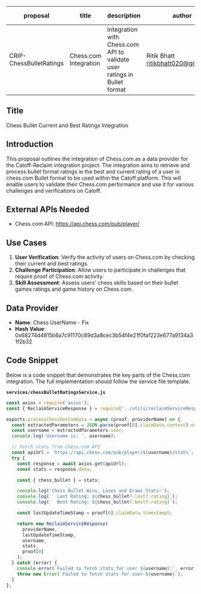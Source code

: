 | proposal | title              | description                   | author                     | discussions-to | status | type        | category | created    | requires |
|----------|--------------------|-------------------------------|----------------------------|----------------|--------|-------------|----------|------------|----------|
| CRIP-ChessBulletRatings   | Chess.com Integration | Integration with Chess.com API to validate user ratings in Bullet format | Ritik Bhatt <ritikbhatt020@gmail.com> |                | Draft  | Integration | CRIP     | 2024-06-01 |          |

## Title

Chess Bullet Current and Best Ratings Integration

## Introduction

This proposal outlines the integration of Chess.com as a data provider for the Catoff-Reclaim integration project. The integration aims to retrieve and process bullet format ratings ie the best and current rating of a user in chess.com Bullet format to be used within the Catoff platform. This will enable users to validate their Chess.com performance and use it for various challenges and verifications on Catoff.

## External APIs Needed

- Chess.com API: https://api.chess.com/pub/player/

## Use Cases

1. **User Verification**: Verify the activity of users on Chess.com by checking their current and best ratings.
2. **Challenge Participation**: Allow users to participate in challenges that require proof of Chess.com activity.
3. **Skill Assessment**: Assess users' chess skills based on their bullet games ratings and game history on Chess.com.

## Data Provider

- **Name**: Chess UserName - Fix
- **Hash Value**: 0x68274d4815b6a7c91170c89d3a8cec3b54f4e21f0faf223e677a9134a31f2b32

## Code Snippet

Below is a code snippet that demonstrates the key parts of the Chess.com integration. The full implementation should follow the service file template.

**`services/chessBulletRatingsService.js`**

```javascript
const axios = require('axios');
const { ReclaimServiceResponse } = require('../utils/reclaimServiceResponse');

exports.processChessDotComData = async (proof, providerName) => {
  const extractedParameters = JSON.parse(proof[0].claimData.context).extractedParameters;
  const username = extractedParameters.user;
  console.log('Username is: ', username);

  // Fetch stats from Chess.com API
  const apiUrl = `https://api.chess.com/pub/player/${username}/stats`;
  try {
    const response = await axios.get(apiUrl);
    const stats = response.data;

    const { chess_bullet } = stats;

    console.log('Chess Bullet Wins, Loses and Draws Stats:');
    console.log(`  Last Rating: ${chess_bullet?.last?.rating}`);
    console.log(`  Best Rating: ${chess_bullet?.best?.rating}`);

    const lastUpdateTimeStamp = proof[0].claimData.timestampS;

    return new ReclaimServiceResponse(
      providerName,
      lastUpdateTimeStamp,
      username,
      stats,
      proof[0]
    );
  } catch (error) {
    console.error(`Failed to fetch stats for user ${username}:`, error);
    throw new Error(`Failed to fetch stats for user ${username}`);
  }
};